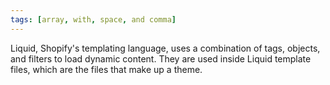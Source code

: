 ```yaml
---
tags: [array, with, space, and comma]
---
```

Liquid, Shopify's templating language, uses a combination of tags, objects, and filters to load dynamic content. They are used inside Liquid template files, which are the files that make up a theme.